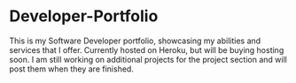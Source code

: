 ﻿# Developer-Portfolio

This is my Software Developer portfolio, showcasing my abilities and services that I offer. Currently hosted on Heroku, but will be buying hosting soon. I am still working on additional projects for the project section and will post them when they are finished.
